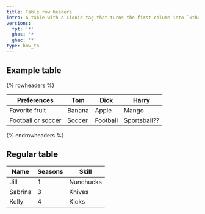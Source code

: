 ```yaml
---
title: Table row headers
intro: A table with a Liquid tag that turns the first column into `<th>` cells
versions:
  fpt: '*'
  ghes: '*'
  ghec: '*'
type: how_to
---
```


## Example table

{% rowheaders %}

|Preferences|Tom|Dick|Harry|
|---|---|---|---|
|Favorite fruit| Banana  | Apple | Mango
|Football or soccer|Soccer|Football|Sportsball??

{% endrowheaders %}

## Regular table

| Name | Seasons | Skill |
|---|---|---|
| Jill | 1 | Nunchucks |
| Sabrina | 3 | Knives |
| Kelly | 4 | Kicks |
